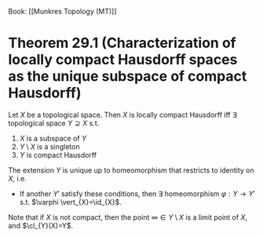 Book: [[Munkres Topology (MT)]]
# Theorem 29.1 (Characterization of locally compact Hausdorff spaces as the unique subspace of compact Hausdorff)
Let $X$ be a topological space.
Then $X$ is locally compact Hausdorff iff $\exists$ topological space $Y\supseteq X$ s.t.
1. $X$ is a subspace of $Y$
2. $Y\setminus X$ is a singleton
3. $Y$ is compact Hausdorff

The extension $Y$ is unique up to homeomorphism that restricts to identity on $X$, i.e.
- If another $Y'$ satisfy these conditions, then $\exists$ homeomorphism $\varphi:Y\to Y'$ s.t. $\varphi \vert_{X}=\id_{X}$.

Note that if $X$ is not compact, then the point $\infty\in Y\setminus X$ is a limit point of $X$, and $\cl_{Y}(X)=Y$.